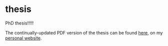 # thesis
PhD thesis!!!!!

The continually-updated PDF version of the thesis can be found [here](http://www.ericmjl/com/cv/thesis.pdf), on my [personal website](http://www.ericmjl.com/).
